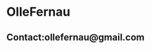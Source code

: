 <!DOCTYPE html>

<html>
<head>
  <title>olle fernau</title>
</header>
<body>
 <h1>
 OlleFernau
 </h1>
  <h2>
    Contact:ollefernau@gmail.com
  </h2>
 
